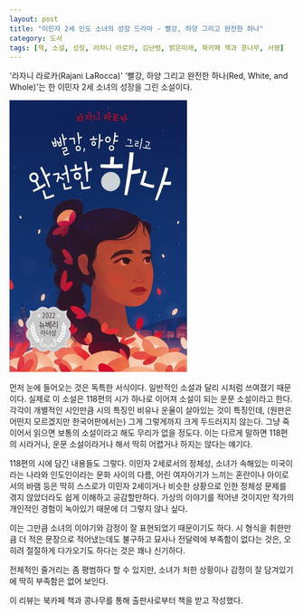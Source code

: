 ```yaml
---
layout: post
title: "이민자 2세 인도 소녀의 성장 드라마 - 빨강, 하양 그리고 완전한 하나"
category: 도서
tags: [책, 소설, 성장, 라자니 라로카, 김난령, 밝은미래, 북카페 책과 콩나무, 서평]
---
```


'라자니 라로카(Rajani LaRocca)'
'빨강, 하양 그리고 완전한 하나(Red, White, and Whole)'는
한 이민자 2세 소녀의 성장을 그린 소설이다.

![표지](/images/book/red-white-and-whole-book-h480.jpg)

먼저 눈에 들어오는 것은 독특한 서식이다.
일반적인 소설과 달리 시처럼 쓰여졌기 때문이다.
실제로 이 소설은 118편의 시가 하나로 이어져 소설이 되는 운문 소설이라고 한다.
각각이 개별적인 시인만큼 시의 특징인 비유나 운율이 살아있는 것이 특징인데,
(원판은 어떤지 모르겠지만 한국어판에서는) 그게 그렇게까지 크게 두드러지지 않는다.
그냥 죽 이어서 읽으면 보통의 소설이라고 해도 무리가 없을 정도다.
이는 다르게 말하면 118편의 시라거나, 운문 소설이라거나 해서 딱히 어렵거나 하지는 않다는 얘기다.

118편의 시에 담긴 내용들도 그렇다.
이민자 2세로서의 정체성,
소녀가 속해있는 미국이라는 나라와 인도인이라는 문화 사이의 다름,
어린 여자아기가 느끼는 혼란이나 아이로서의 바램 등은
딱히 스스로가 이민자 2세이거나 비슷한 상황으로 인한 정체성 문제를 겪지 않았더라도
쉽게 이해하고 공감할만하다.
가상의 이야기를 적어낸 것이지만 작가의 개인적인 경험이 녹아있기 때문에 더 그렇지 않나 싶다.

이는 그만큼 소녀의 이야기와 감정이 잘 표현되었기 때문이기도 하다.
시 형식을 취한만큼 더 적은 문장으로 적어냈는데도 불구하고
묘사나 전달력에 부족함이 없다는 것은,
오히려 절절하게 다가오기도 하다는 것은 꽤나 신기하다.

전체적인 줄거리는 좀 평범하다 할 수 있지만,
소녀가 처한 상황이나 감정이 잘 담겨있기에
딱히 부족함은 없어 보인다.



<div class="im im-info">
이 리뷰는 북카페 책과 콩나무를 통해 출판사로부터 책을 받고 작성했다.
</div>
